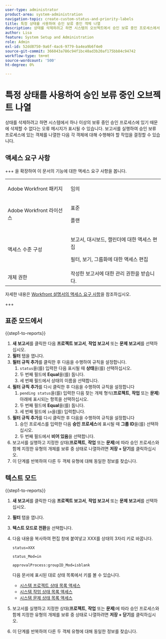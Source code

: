 ```yaml
---
user-type: administrator
product-area: system-administration
navigation-topic: create-custom-status-and-priority-labels
title: 특정 상태를 사용하여 승인 보류 중인 객체 나열
description: 상태를 삭제하려고 하면 시스템의 오브젝트에서 승인 보류 중인 프로세스에서 사용되고 있으므로 삭제할 수 없다는 오류 메시지가 표시될 수 있습니다. 이러한 객체를 찾아 검토하여 수행할 작업을 결정하려는 경우 해당 객체를 나열하는 보고서를 실행할 수 있습니다.
author: Lisa
feature: System Setup and Administration
role: Admin
exl-id: 52dd8750-9a6f-4ac6-9779-ba4ea9b6f4e0
source-git-commit: 366043a786c94f1bc40ad3b20af175bb84c94742
workflow-type: tm+mt
source-wordcount: '500'
ht-degree: 0%

---
```


# 특정 상태를 사용하여 승인 보류 중인 오브젝트 나열

상태를 삭제하려고 하면 시스템에서 하나 이상의 보류 중인 승인 프로세스에 있기 때문에 삭제할 수 없다는 오류 메시지가 표시될 수 있습니다. 보고서를 실행하여 승인 보류 프로세스에 있는 객체를 나열한 다음 각 객체에 대해 수행해야 할 작업을 결정할 수 있습니다.

## 액세스 요구 사항

+++ 을 확장하여 이 문서의 기능에 대한 액세스 요구 사항을 봅니다.

<table style="table-layout:auto"> 
 <col> 
 <col> 
 <tbody> 
  <tr> 
   <td>Adobe Workfront 패키지</td> 
   <td><p>임의</p></td> 
  </tr> 
  <tr> 
   <td>Adobe Workfront 라이선스</td> 
   <td>
     <p>표준</p>
     <p>플랜</p>
   </td> 
  </tr> 
  <tr> 
   <td>액세스 수준 구성</td> 
   <td><p>보고서, 대시보드, 캘린더에 대한 액세스 편집</p><p>필터, 보기, 그룹화에 대한 액세스 편집</p></td>
  </tr>
  <tr> 
   <td>개체 권한</td> 
   <td>작성한 보고서에 대한 관리 권한을 받습니다.</td>
  </tr>
 </tbody> 
</table>

자세한 내용은 [Workfront 설명서의 액세스 요구 사항](/help/quicksilver/administration-and-setup/add-users/access-levels-and-object-permissions/access-level-requirements-in-documentation.md)을 참조하십시오.

+++

## 표준 모드에서

{{step1-to-reports}}

1. **새 보고서**&#x200B;를 클릭한 다음 **프로젝트 보고서**, **작업 보고서** 또는 **문제 보고서**&#x200B;를 선택하십시오.
1. **필터** 탭을 엽니다.
1. **필터 규칙 추가**&#x200B;를 클릭한 후 다음을 수행하여 규칙을 설정합니다.
   1. `status`을(를) 입력한 다음 표시될 때 **상태**&#x200B;을(를) 선택하십시오.
   1. 두 번째 필드에 **Equal**&#x200B;을(를) 둡니다.
   1. 세 번째 필드에서 상태의 이름을 선택합니다.
1. **필터 규칙 추가**&#x200B;를 다시 클릭한 후 다음을 수행하여 규칙을 설정합니다
   1. `pending status`을(를) 입력한 다음 찾는 개체 형식(**프로젝트**, **작업** 또는 **문제**) 아래에 표시되는 항목을 선택하십시오.
   1. 두 번째 필드에 **Equal**&#x200B;을(를) 둡니다.
   1. 세 번째 필드에 `in`을(를) 입력합니다.
1. **필터 규칙 추가**&#x200B;를 다시 클릭한 후 다음을 수행하여 규칙을 설정합니다
   1. 승인 프로세스를 입력한 다음 **승인 프로세스**&#x200B;에 표시될 때 **그룹 ID**&#x200B;을(를) 선택하십시오.
   1. 두 번째 필드에서 **비어 있음**&#x200B;을 선택합니다.
1. 보고서를 실행하고 지정한 상태(**프로젝트**, **작업** 또는 **문제**)에 따라 승인 프로세스와 함께 지정한 유형의 개체를 보류 중 상태로 나열하려면 **저장 + 닫기**&#x200B;를 클릭하십시오.
1. 이 단계를 반복하여 다른 두 객체 유형에 대해 동일한 정보를 찾습니다.


## 텍스트 모드

{{step1-to-reports}}

1. **새 보고서**&#x200B;를 클릭한 다음 **프로젝트 보고서**, **작업 보고서** 또는 **문제 보고서**&#x200B;를 선택하십시오.
1. **필터** 탭을 엽니다.
1. **텍스트 모드로 전환**&#x200B;을 선택합니다.
1. 다음 내용을 복사하여 편집 창에 붙여넣고 XXX를 상태의 3자리 키로 바꿉니다.

   `status=XXX`

   `status_Mod=in`

   `approvalProcess:groupID_Mod=isblank`

   다음 문서에 표시된 대로 상태 목록에서 키를 볼 수 있습니다.
   * [시스템 프로젝트 상태 목록 액세스](project-statuses.md)
   * [시스템 작업 상태 목록 액세스](task-statuses.md)
   * [시스템 문제 상태 목록 액세스](issue-statuses.md)

1. 보고서를 실행하고 지정한 상태(**프로젝트**, **작업** 또는 **문제**)에 따라 승인 프로세스와 함께 지정한 유형의 개체를 보류 중 상태로 나열하려면 **저장 + 닫기**&#x200B;를 클릭하십시오.
1. 이 단계를 반복하여 다른 두 객체 유형에 대해 동일한 정보를 찾습니다.
